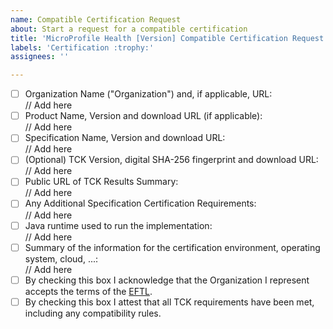 ```yaml
---
name: Compatible Certification Request
about: Start a request for a compatible certification 
title: 'MicroProfile Health [Version] Compatible Certification Request'
labels: 'Certification :trophy:'
assignees: ''

---
```


- [ ] Organization Name ("Organization") and, if applicable, URL:<br/>
  // Add here
- [ ] Product Name, Version and download URL (if applicable):<br/>
  // Add here
- [ ] Specification Name, Version and download URL:<br/>
   // Add here
- [ ] (Optional) TCK Version, digital SHA-256 fingerprint and download URL:<br/>
  // Add here
- [ ] Public URL of TCK Results Summary:<br/>
  // Add here
- [ ] Any Additional Specification Certification Requirements:<br/>
  // Add here
- [ ] Java runtime used to run the implementation:<br/>
  // Add here
- [ ] Summary of the information for the certification environment, operating system, cloud, ...:<br/>
  // Add here
- [ ] By checking this box I acknowledge that the Organization I represent accepts the terms of the [EFTL](https://www.eclipse.org/legal/tck.php).
- [ ] By checking this box I attest that all TCK requirements have been met, including any compatibility rules.

